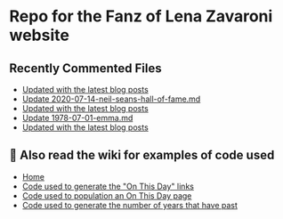 # Repo for the Fanz of Lena Zavaroni website

## Recently Commented Files
<!-- BLOG-POST-LIST:START -->
- [Updated with the latest blog posts](https://github.com/FanzOfLenaZavaroni/fanzoflenazavaroni.github.io/commit/c9cfd45f53cac50711f4b9d4eb200f684d78d60b)
- [Update 2020-07-14-neil-seans-hall-of-fame.md](https://github.com/FanzOfLenaZavaroni/fanzoflenazavaroni.github.io/commit/455edd423ea77cab82a6b6a7a343c28a9cb32fd7)
- [Updated with the latest blog posts](https://github.com/FanzOfLenaZavaroni/fanzoflenazavaroni.github.io/commit/0c8e3b53cbf1fda8dbe8ac960a1a383048ff85db)
- [Update 1978-07-01-emma.md](https://github.com/FanzOfLenaZavaroni/fanzoflenazavaroni.github.io/commit/9237921efd39b64950c409f726df94bd1262b904)
- [Updated with the latest blog posts](https://github.com/FanzOfLenaZavaroni/fanzoflenazavaroni.github.io/commit/70c14440046f8dea5431eaa1194e4a13efcd7e09)
<!-- BLOG-POST-LIST:END -->

## :notebook: Also read the wiki for examples of code used
* [Home](https://github.com/FanzOfLenaZavaroni/fanzoflenazavaroni.github.io/wiki)
* [Code used to generate the "On This Day" links](https://github.com/FanzOfLenaZavaroni/fanzoflenazavaroni.github.io/wiki/On-This-Day-Code)
* [Code used to population an On This Day page](https://github.com/FanzOfLenaZavaroni/fanzoflenazavaroni.github.io/wiki/Code-used-to-population-an-On-This-Day-page)
* [Code used to generate the number of years that have past](https://github.com/FanzOfLenaZavaroni/fanzoflenazavaroni.github.io/wiki/Number-of-years-gone-by-code)
